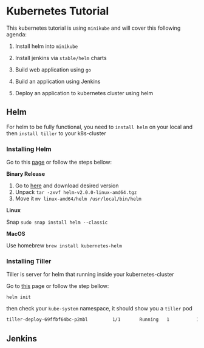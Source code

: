 # Kubernetes Tutorial

This kubernetes tutorial is using `minikube` and will cover this following agenda:

1. Install helm into `minikube`

2. Install jenkins via `stable/helm` charts

3. Build web application using `go`

4. Build an application using Jenkins

5. Deploy an application to kubernetes cluster using helm

## Helm

For helm to be fully functional, you need to `install helm` on your local and then `install tiller` to your k8s-cluster

### Installing Helm

Go to this [page](https://docs.helm.sh/using_helm/#installing-helm) or follow the steps bellow:

**Binary Release**

1. Go to [here](https://github.com/helm/helm/releases) and download desired version
2. Unpack `tar -zxvf helm-v2.0.0-linux-amd64.tgz`
3. Move it `mv linux-amd64/helm /usr/local/bin/helm`

**Linux**

Snap `sudo snap install helm --classic`

**MacOS**

Use homebrew `brew install kubernetes-helm`

### Installing Tiller

Tiller is server for helm that running inside your kubernetes-cluster

Go to [this](https://docs.helm.sh/using_helm/#installing-tiller) page or follow the step bellow:

`helm init`

then check your `kube-system` namespace, it should show you a `tiller` pod

```bash
tiller-deploy-69ffbf64bc-p2mbl         1/1       Running   1          10s
```

## Jenkins
